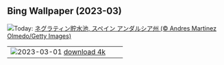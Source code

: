 ## Bing Wallpaper (2023-03)
![](https://www.bing.com/th?id=OHR.NegratinSpain_JA-JP8343250865_UHD.jpg&w=1000)Today: [ネグラティン貯水池, スペイン アンダルシア州 (© Andres Martinez Olmedo/Getty Images)](https://www.bing.com/th?id=OHR.NegratinSpain_JA-JP8343250865_UHD.jpg)

|      |      |      |
| :----: | :----: | :----: |
|![](https://www.bing.com/th?id=OHR.FriedensglockeFichtelberg_JA-JP7896748071_UHD.jpg&pid=hp&w=384&h=216&rs=1&c=4)2023-03-01 [download 4k](https://www.bing.com/th?id=OHR.FriedensglockeFichtelberg_JA-JP7896748071_UHD.jpg)|